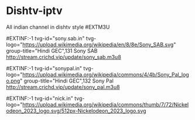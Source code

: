 # Dishtv-iptv
All indian channel in dishtv style
#EXTM3U

#EXTINF:-1 tvg-id="sony.sab.in" tvg-logo="https://upload.wikimedia.org/wikipedia/en/8/8e/Sony_SAB.svg" group-title="Hindi GEC",131 Sony SAB
http://stream.crichd.vip/update/sony_sab.m3u8

#EXTINF:-1 tvg-id="sonypal.in" tvg-logo="https://upload.wikimedia.org/wikipedia/commons/4/4b/Sony_Pal_logo.png" group-title="Hindi GEC",132 Sony Pal
http://stream.crichd.vip/update/sony_pal.m3u8

#EXTINF:-1 tvg-id="nick.in" tvg-logo="https://upload.wikimedia.org/wikipedia/commons/thumb/7/72/Nickelodeon_2023_logo.svg/512px-Nickelodeon_2023_logo.svg
